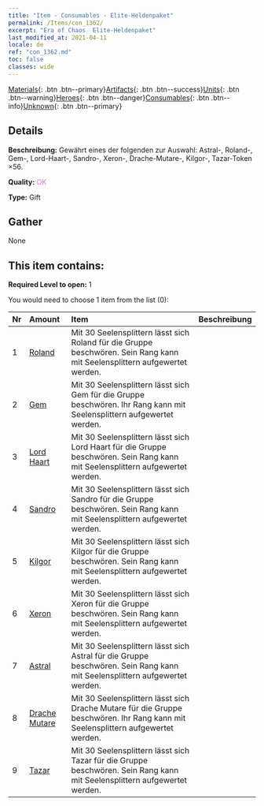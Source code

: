 ```yaml
---
title: "Item - Consumables - Elite-Heldenpaket"
permalink: /Items/con_1362/
excerpt: "Era of Chaos  Elite-Heldenpaket"
last_modified_at: 2021-04-11
locale: de
ref: "con_1362.md"
toc: false
classes: wide
---
```

 [Materials](/de/Items/){: .btn .btn--primary}[Artifacts](/de/Items/Artifacts/){: .btn .btn--success}[Units](/de/Items/Units/){: .btn .btn--warning}[Heroes](/de/Items/Heroes/){: .btn .btn--danger}[Consumables](/de/Items/Consumables/){: .btn .btn--info}[Unknown](/de/Items/Unknown/){: .btn .btn--primary}

## Details
 **Beschreibung:** Gewährt eines der folgenden zur Auswahl: Astral-, Roland-, Gem-, Lord-Haart-, Sandro-, Xeron-, Drache-Mutare-, Kilgor-, Tazar-Token ×56.

 **Quality:** <span style="color: #DA70D6">OK</span>

 **Type:** Gift

## Gather

  None

## This item contains:

 **Required Level to open:** 1

 You would need to choose 1 item from the list (0):

  | Nr | Amount |     Item    | Beschreibung |
  |:---|:-------|:------------|:-----------:|
  | 1 | [Roland](/de/Items/her_362/) | Mit 30 Seelensplittern lässt sich Roland für die Gruppe beschwören. Sein Rang kann mit Seelensplittern aufgewertet werden. | 
  | 2 | [Gem](/de/Items/her_369/) | Mit 30 Seelensplittern lässt sich Gem für die Gruppe beschwören. Ihr Rang kann mit Seelensplittern aufgewertet werden. | 
  | 3 | [Lord Haart](/de/Items/her_370/) | Mit 30 Seelensplittern lässt sich Lord Haart für die Gruppe beschwören. Sein Rang kann mit Seelensplittern aufgewertet werden. | 
  | 4 | [Sandro](/de/Items/her_371/) | Mit 30 Seelensplittern lässt sich Sandro für die Gruppe beschwören. Sein Rang kann mit Seelensplittern aufgewertet werden. | 
  | 5 | [Kilgor](/de/Items/her_374/) | Mit 30 Seelensplittern lässt sich Kilgor für die Gruppe beschwören. Sein Rang kann mit Seelensplittern aufgewertet werden. | 
  | 6 | [Xeron](/de/Items/her_383/) | Mit 30 Seelensplittern lässt sich Xeron für die Gruppe beschwören. Sein Rang kann mit Seelensplittern aufgewertet werden. | 
  | 7 | [Astral](/de/Items/her_388/) | Mit 30 Seelensplittern lässt sich Astral für die Gruppe beschwören. Sein Rang kann mit Seelensplittern aufgewertet werden. | 
  | 8 | [Drache Mutare](/de/Items/her_390/) | Mit 30 Seelensplittern lässt sich Drache Mutare für die Gruppe beschwören. Ihr Rang kann mit Seelensplittern aufgewertet werden. | 
  | 9 | [Tazar](/de/Items/her_393/) | Mit 30 Seelensplittern lässt sich Tazar für die Gruppe beschwören. Sein Rang kann mit Seelensplittern aufgewertet werden. | 
